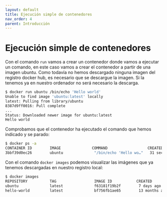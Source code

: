 ```yaml
---
layout: default
title: Ejecución simple de contenedores
nav_order: 4
parent: Introducción
---
```

# Ejecución simple de contenedores

Con el comando `run` vamos a crear un contenedor donde vamos a ejecutar un comando, en este caso vamos a crear el contenedor a partir de una imagen ubuntu. Como todavía no hemos descargado ninguna imagen del registro docker hub, es necesario que se descargue la  imagen. Si la tenemos ya en nuestro ordenador no será necesario la descarga. 

```bash
$ docker run ubuntu /bin/echo 'Hello world' 
Unable to find image 'ubuntu:latest' locally
latest: Pulling from library/ubuntu
8387d9ff0016: Pull complete 
...
Status: Downloaded newer image for ubuntu:latest
Hello world
```

Comprobamos que el contenedor ha ejecutado el comando que hemos indicado y se parado:

```bash
$ docker ps -a
CONTAINER ID        IMAGE              COMMAND                  CREATED               STATUS                      PORTS               NAMES
3bbf39d0ec26        ubuntu              "/bin/echo 'Hello wo…"   31 seconds ago      Exited     (0) 29 seconds ago                       wizardly_edison
```

Con el comando `docker images` podemos visualizar las imágenes que ya tenemos descargadas en nuestro registro local:

```bash
$ docker images
REPOSITORY          TAG                 IMAGE ID           CREATED             SIZE
ubuntu              latest              f63181f19b2f        7 days ago          72.9MB
hello-world         latest              bf756fb1ae65        13 months ago       13.3kB
```


